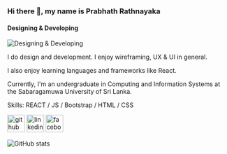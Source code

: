 ### Hi there 👋, my name is Prabhath Rathnayaka
#### Designing & Developing
![Designing & Developing](https://media-exp1.licdn.com/dms/image/C5616AQGFKkaOTwjQ7Q/profile-displaybackgroundimage-shrink_350_1400/0/1641719352261?e=1648080000&v=beta&t=nJLfoLgjwCMNDkywD97sjtkRwFSSZ42Qn4vhTyQl3YI)

I do design and development. I enjoy wireframing, UX & UI in general.

I also enjoy learning languages and frameworks like React. 

Currently, I'm an undergraduate in Computing and Information Systems at the Sabaragamuwa University of Sri Lanka.

Skills: REACT / JS / Bootstrap / HTML / CSS



[<img src='https://cdn.jsdelivr.net/npm/simple-icons@3.0.1/icons/github.svg' alt='github' height='40'>](https://github.com/PrabhathR-99)  [<img src='https://cdn.jsdelivr.net/npm/simple-icons@3.0.1/icons/linkedin.svg' alt='linkedin' height='40'>](https://www.linkedin.com/in/https://www.linkedin.com/in/prabhath-rathnayaka-01203b217//)  [<img src='https://cdn.jsdelivr.net/npm/simple-icons@3.0.1/icons/facebook.svg' alt='facebook' height='40'>](https://www.facebook.com/https://www.facebook.com/prabath.rathnayaka.50)  

![GitHub stats](https://github-readme-stats.vercel.app/api?username=PrabhathR-99&show_icons=true&count_private=true)  











